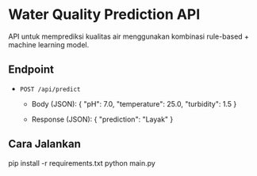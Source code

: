 # Water Quality Prediction API

API untuk memprediksi kualitas air menggunakan kombinasi rule-based + machine learning model.

## Endpoint
- `POST /api/predict`
  - Body (JSON):
    {
      "pH": 7.0,
      "temperature": 25.0,
      "turbidity": 1.5
    }

  - Response (JSON):
    {
      "prediction": "Layak"
    }

## Cara Jalankan
pip install -r requirements.txt
python main.py